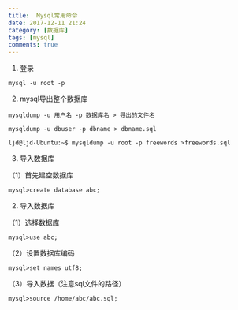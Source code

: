 ```yaml
---
title:  Mysql常用命令
date: 2017-12-11 21:24
category: [数据库]
tags: [mysql]
comments: true
---
```


1. 登录

```
mysql -u root -p
```

2. mysql导出整个数据库
```
mysqldump -u 用户名 -p 数据库名 > 导出的文件名

mysqldump -u dbuser -p dbname > dbname.sql

ljd@ljd-Ubuntu:~$ mysqldump -u root -p freewords >freewords.sql
```

3. 导入数据库

（1）首先建空数据库

```
mysql>create database abc;
```

2. 导入数据库

（1）选择数据库
```
mysql>use abc;
```

（2）设置数据库编码
```
mysql>set names utf8;
```

（3）导入数据（注意sql文件的路径）

```
mysql>source /home/abc/abc.sql;
```